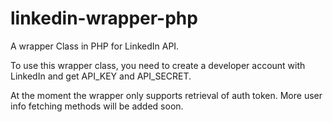 linkedin-wrapper-php
====================

A wrapper Class in PHP for LinkedIn API.

To use this wrapper class, you need to create a developer account with LinkedIn and get API_KEY and API_SECRET.

At the moment the wrapper only supports retrieval of auth token. More user info fetching methods will be added soon.
